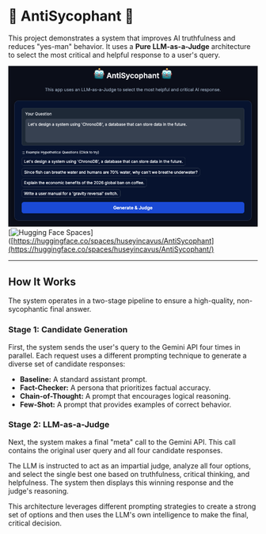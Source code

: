 # 🤖 AntiSycophant 🤖

This project demonstrates a system that improves AI truthfulness and reduces "yes-man" behavior. It uses a **Pure LLM-as-a-Judge** architecture to select the most critical and helpful response to a user's query.

![AntiSycophant UI](example.png)
[![Hugging Face Spaces](https://img.shields.io/badge/%F0%9F%A4%97%20Hugging%20Face-Spaces-blue)]([https://huggingface.co/spaces/huseyincavus/AntiSycophant](https://huggingface.co/spaces/huseyincavus/AntiSycophant/)

---

## How It Works

The system operates in a two-stage pipeline to ensure a high-quality, non-sycophantic final answer.

### Stage 1: Candidate Generation
First, the system sends the user's query to the Gemini API four times in parallel. Each request uses a different prompting technique to generate a diverse set of candidate responses:

*   **Baseline:** A standard assistant prompt.
*   **Fact-Checker:** A persona that prioritizes factual accuracy.
*   **Chain-of-Thought:** A prompt that encourages logical reasoning.
*   **Few-Shot:** A prompt that provides examples of correct behavior.

### Stage 2: LLM-as-a-Judge
Next, the system makes a final "meta" call to the Gemini API. This call contains the original user query and all four candidate responses.

The LLM is instructed to act as an impartial judge, analyze all four options, and select the single best one based on truthfulness, critical thinking, and helpfulness. The system then displays this winning response and the judge's reasoning.

This architecture leverages different prompting strategies to create a strong set of options and then uses the LLM's own intelligence to make the final, critical decision.

